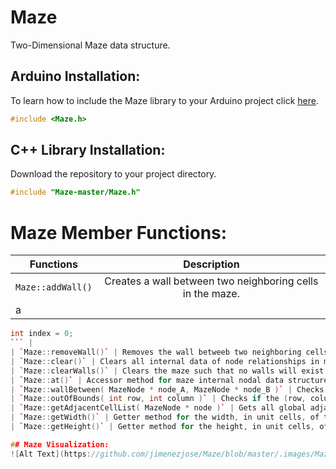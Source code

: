 # Maze
Two-Dimensional Maze data structure.

## Arduino Installation:
To learn how to include the Maze library to your Arduino project click [here](https://www.arduino.cc/en/guide/libraries#toc4). 
```c++
#include <Maze.h>
```

## C++ Library Installation:
Download the repository to your project directory.
```c++
#include "Maze-master/Maze.h"
```

# Maze Member Functions:

| Functions | Description| 
| -------------------  |:-----------------------------------------------------------:| 
| `Maze::addWall()`    | Creates a wall between two neighboring cells in the maze.   | 
| a | 
```c++
int index = 0;
``` |
| `Maze::removeWall()` | Removes the wall betweeb two neighboring cells in the maze. |
| `Maze::clear()` | Clears all internal data of node relationships in maze. |
| `Maze::clearWalls()` | Clears the maze such that no walls will exist between two nodes |
| `Maze::at()` | Accessor method for maze internal nodal data structures. |
| `Maze::wallBetween( MazeNode * node_A, MazeNode * node_B )` | Checks if there exists a wall between the given nodes. |
| `Maze::outOfBounds( int row, int column )` | Checks if the (row, column) coordinate is not in the maze. |
| `Maze::getAdjacentCellList( MazeNode * node )` | Gets all global adjacent neighbors of node in maze. |
| `Maze::getWidth()` | Getter method for the width, in unit cells, of the maze. |
| `Maze::getHeight()` | Getter method for the height, in unit cells, of the maze. |

## Maze Visualization:
![Alt Text](https://github.com/jimenezjose/Maze/blob/master/.images/Maze-Graph.png)
